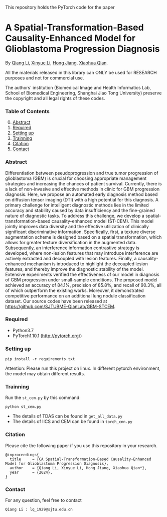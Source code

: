 This repository holds the PyTorch code for the paper
# A Spatial-Transformation-Based Causality-Enhanced Model for Glioblastoma Progression Diagnosis

By [Qiang Li](https://faculty.hdu.edu.cn/txgxxy/lq2/main.htm), [Xinyue Li](https://mihi.sjtu.edu.cn/lxy.html), [Hong Jiang](https://www.scholarmate.com/P/iErui2), [Xiaohua Qian](https://bme.sjtu.edu.cn/Web/FacultyDetail/46).

All the materials released in this library can ONLY be used for RESEARCH purposes and not for commercial use.

The authors' institution (Biomedical Image and Health Informatics Lab, School of Biomedical Engineering, Shanghai Jiao Tong University) preserve the copyright and all legal rights of these codes.

### Table of Contents
0. [Abstract](#Abstract)
0. [Required](#Required)
0. [Setting up](#Setting-up)
0. [Trainning](#Trainning)
0. [Citation](#Citation)
0. [Contact](#Contact)

### Abstract

Differentiation between pseudoprogression and true tumor progression of glioblastoma (GBM) is crucial for choosing appropriate management strategies and increasing the chances of patient survival. Currently, there is a lack of non-invasive and effective methods in clinic for GBM progression diagnosis. Here, we propose an automated early diagnosis method based on diffusion tensor imaging (DTI) with a high potential for this diagnosis. A primary challenge for intelligent diagnostic methods lies in the limited accuracy and stability caused by data insufficiency and the fine-grained nature of diagnostic tasks. To address this challenge, we develop a spatial-transformation-based causality-enhanced model (ST-CEM). This model jointly improves data diversity and the effective utilization of clinically significant discriminative information. Specifically, first, a texture diverse augmentation scheme is designed based on a spatial transformation, which allows for greater texture diversification in the augmented data. Subsequently, an interference information contrastive strategy is developed, where non-lesion features that may introduce interference are actively extracted and decoupled with lesion features. Finally, a causality-enhanced mechanism is introduced to highlight the decoupled lesion features, and thereby improve the diagnostic stability of the model. Extensive experiments verified the effectiveness of our model in diagnosis of GBM progression under small-sample conditions. The proposed model achieved an accuracy of 84.1%, precision of 85.8%, and recall of 90.3%, all of which outperform the existing works. Moreover, it demonstrated competitive performance on an additional lung nodule classification dataset. Our source codes have been released at https://github.com/SJTUBME-QianLab/GBM-STCEM.


### Required

- Python3.7
- PyTorch1.10.1 (http://pytorch.org/)

### Setting up
```
pip install -r requirements.txt
```
Attention:
Please run this project on linux.
In different pytorch environment, the model may obtain different results. 

### Trainning
Run the ```st_cem.py``` by this command:
```
python st_cem.py
```
- The details of TDAS can be found in ```get_all_data.py```
- The details of IICS and CEM can be found in ```torch_cnn.py```

### Citation
Please cite the following paper if you use this repository in your research.
```
@inproceedings{
  title     = {CA Spatial-Transformation-Based Causality-Enhanced Model for Glioblastoma Progression Diagnosis},
  author    = {Qiang Li, Xinyue Li, Hong Jiang, Xiaohua Qian*},
  year      = {2024},
}
```

### Contact
For any question, feel free to contact
```
Qiang Li : lq_1929@sjtu.edu.cn
```
